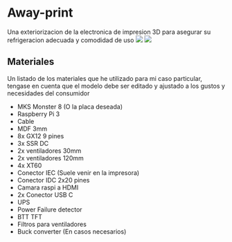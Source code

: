 # Away-print

Una exteriorizacion de la electronica de impresion 3D para asegurar su refrigeracion adecuada y comodidad de uso
![](https://github.com/Inderlard/Hextar-Orthos/blob/main/Media/Away%20print%20closed.png?raw=true)
![](https://github.com/Inderlard/Hextar-Orthos/blob/main/Media/Away%20print%20open.png?raw=true)

## Materiales

Un listado de los materiales que he utilizado para mi caso particular, tengase en cuenta que el modelo debe ser editado y ajustado a los gustos y necesidades del consumidor

- MKS Monster 8 (O la placa deseada)
- Raspberry Pi 3
- Cable
- MDF 3mm
- 8x GX12 9 pines
- 3x SSR DC
- 2x ventiladores 30mm
- 2x ventiladores 120mm
- 4x XT60
- Conector IEC (Suele venir en la impresora)
- Conector IDC 2x20 pines
- Camara raspi a HDMI
- 2x Conector USB C
- UPS
- Power Failure detector
- BTT TFT
- Filtros para ventiladores
- Buck converter (En casos necesarios)
